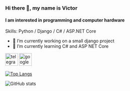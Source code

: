 ### Hi there 👋, my name is Victor
#### I am interested in programming and computer hardware

Skills: Python / Django / C# / ASP.NET Core

- 🔭 I’m currently working on a small django project
- 🌱 I’m currently learning C# and ASP NET Core

[<img src='https://cdn.jsdelivr.net/npm/simple-icons@3.0.1/icons/telegram.svg' alt='telegram' height='40'>](https://t.me/ThrallBata)   [<img src='https://cdn.jsdelivr.net/npm/simple-icons@3.0.1/icons/googlemessages.svg' alt='googlemessages' height='40'>](vicortobdel@gmail.com)  

[![Top Langs](https://github-readme-stats.vercel.app/api/top-langs/?username=ThrallBata&theme=radical&show_icons=true)](https://github.com/anuraghazra/github-readme-stats)

![GitHub stats](https://github-readme-stats.vercel.app/api?username=ThrallBata&show_icons=true&bg_color=00000000)  
